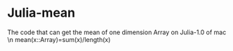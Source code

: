 # Julia-mean
The code that can get the mean of one dimension Array on Julia-1.0 of mac \n
mean(x::Array)=sum(x)/length(x)
